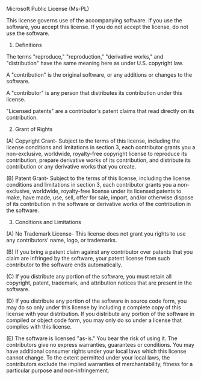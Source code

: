 Microsoft Public License (Ms-PL)

This license governs use of the accompanying software. If you use the
software, you accept this license. If you do not accept the license, do not
use the software.

1. Definitions

The terms "reproduce," "reproduction," "derivative works," and "distribution"
have the same meaning here as under U.S. copyright law.

A "contribution" is the original software, or any additions or changes to the
software.

A "contributor" is any person that distributes its contribution under this
license.

"Licensed patents" are a contributor's patent claims that read directly on
its contribution.

2. Grant of Rights

(A) Copyright Grant- Subject to the terms of this license, including the
license conditions and limitations in section 3, each contributor grants you
a non-exclusive, worldwide, royalty-free copyright license to reproduce its
contribution, prepare derivative works of its contribution, and distribute
its contribution or any derivative works that you create.

(B) Patent Grant- Subject to the terms of this license, including the license
conditions and limitations in section 3, each contributor grants you a
non-exclusive, worldwide, royalty-free license under its licensed patents to
make, have made, use, sell, offer for sale, import, and/or otherwise dispose
of its contribution in the software or derivative works of the contribution
in the software.

3. Conditions and Limitations

(A) No Trademark License- This license does not grant you rights to use any
contributors' name, logo, or trademarks.

(B) If you bring a patent claim against any contributor over patents that you
claim are infringed by the software, your patent license from such
contributor to the software ends automatically.

(C) If you distribute any portion of the software, you must retain all
copyright, patent, trademark, and attribution notices that are present in the
software.

(D) If you distribute any portion of the software in source code form, you
may do so only under this license by including a complete copy of this
license with your distribution. If you distribute any portion of the software
in compiled or object code form, you may only do so under a license that
complies with this license.

(E) The software is licensed "as-is." You bear the risk of using it. The
contributors give no express warranties, guarantees or conditions. You may
have additional consumer rights under your local laws which this license
cannot change. To the extent permitted under your local laws, the
contributors exclude the implied warranties of merchantability, fitness for a
particular purpose and non-infringement.
